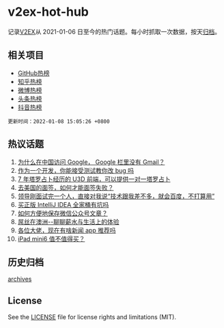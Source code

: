 # v2ex-hot-hub

 记录[V2EX](https://www.v2ex.com/)从 2021-01-06 日至今的热门话题。每小时抓取一次数据，按天[归档](archives)。
 
 ## 相关项目

- [GitHub热榜](https://github.com/snaildev/github-hot-hub)
- [知乎热榜](https://github.com/snaildev/zhihu-hot-hub)
- [微博热榜](https://github.com/snaildev/weibo-hot-hub)
- [头条热榜](https://github.com/snaildev/toutiao-hot-hub)
- [抖音热榜](https://github.com/snaildev/douyin-hot-hub)


 `更新时间：2022-01-08 15:05:26 +0800`

## 热议话题

1. [为什么在中国访问 Google， Google 栏里没有 Gmail？](https://www.v2ex.com/t/826929)
1. [作为一个开发，你能接受测试教你改 bug 吗](https://www.v2ex.com/t/826909)
1. [7 年塔罗占卜经历的 U3D 前端，可以提供一对一塔罗占卜](https://www.v2ex.com/t/826948)
1. [去美国的面签，如何才能面签失败？](https://www.v2ex.com/t/826977)
1. [领导刚面试完一个人，直接对我说“技术跟我差不多，就会百度，不打算用”](https://www.v2ex.com/t/826861)
1. [买正版 IntelliJ IDEA 全家桶有坑吗](https://www.v2ex.com/t/826908)
1. [如何方便地保存微信公众号文章？](https://www.v2ex.com/t/826953)
1. [屌丝在澳洲--聊聊薪水与生活上的体验](https://www.v2ex.com/t/826954)
1. [各位大佬，现在有啥新闻 app 推荐吗](https://www.v2ex.com/t/826880)
1. [iPad mini6 值不值得买？](https://www.v2ex.com/t/826917)

## 历史归档

[archives](archives)

## License

See the [LICENSE](LICENSE) file for license rights and limitations (MIT).
